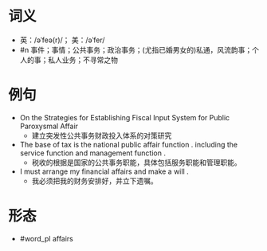 # 词义
- 英：/əˈfeə(r)/； 美：/əˈfer/
- #n 事件；事情；公共事务；政治事务；(尤指已婚男女的)私通，风流韵事；个人的事；私人业务；不寻常之物
# 例句
- On the Strategies for Establishing Fiscal Input System for Public Paroxysmal Affair
	- 建立突发性公共事务财政投入体系的对策研究
- The base of tax is the national public affair function . including the service function and management function .
	- 税收的根据是国家的公共事务职能，具体包括服务职能和管理职能。
- I must arrange my financial affairs and make a will .
	- 我必须把我的财务安排好，并立下遗嘱。
# 形态
- #word_pl affairs
